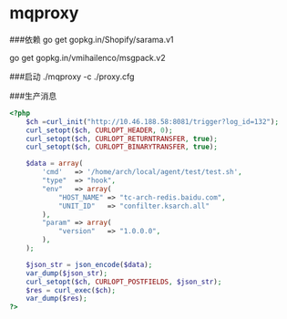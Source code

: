# mqproxy

###依赖
go get gopkg.in/Shopify/sarama.v1

go get gopkg.in/vmihailenco/msgpack.v2

###启动
./mqproxy -c ./proxy.cfg 

###生产消息

```php
<?php
    $ch =curl_init("http://10.46.188.58:8081/trigger?log_id=132");
    curl_setopt($ch, CURLOPT_HEADER, 0);
    curl_setopt($ch, CURLOPT_RETURNTRANSFER, true);
    curl_setopt($ch, CURLOPT_BINARYTRANSFER, true);

    $data = array(
        'cmd'   => '/home/arch/local/agent/test/test.sh',
        "type"  => "hook",
        "env"   => array(
            "HOST_NAME" => "tc-arch-redis.baidu.com",
            "UNIT_ID"   => "confilter.ksarch.all"
        ),
        "param" => array(
            "version"   => "1.0.0.0",
        ),
    );

    $json_str = json_encode($data);
    var_dump($json_str);
    curl_setopt($ch, CURLOPT_POSTFIELDS, $json_str);
    $res = curl_exec($ch);
    var_dump($res);
?>
```
